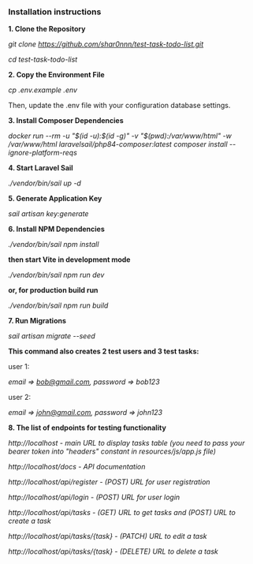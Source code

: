 <h3>Installation instructions</h2>

<b>1. Clone the Repository</b>

<i>git clone https://github.com/shar0nnn/test-task-todo-list.git

cd test-task-todo-list</i>

<b>2. Copy the Environment File</b>

<i>cp .env.example .env</i>

Then, update the .env file with your configuration database settings.

<b>3. Install Composer Dependencies</b>

<i>docker run --rm -u "\$(id -u):\$(id -g)" -v "$(pwd):/var/www/html" -w /var/www/html laravelsail/php84-composer:latest composer install --ignore-platform-reqs</i>

<b>4. Start Laravel Sail</b>

<i>./vendor/bin/sail up -d</i>

<b>5. Generate Application Key</b>

<i>sail artisan key:generate</i>

<b>6. Install NPM Dependencies</b>

<i>./vendor/bin/sail npm install</i>

<b>then start Vite in development mode</b>

<i>./vendor/bin/sail npm run dev</i>

<b>or, for production build run</b>

<i>./vendor/bin/sail npm run build</i>

<b>7. Run Migrations</b>

<i>sail artisan migrate --seed</i>

<b>This command also creates 2 test users and 3 test tasks:</b>

user 1: 

<i>email => bob@gmail.com,
password => bob123</i>

user 2:

<i>email => john@gmail.com,
password => john123</i>

<b>8. The list of endpoints for testing functionality</b>

<i>http://localhost - main URL to display tasks table (you need to pass your bearer token into "headers" constant in resources/js/app.js file)

http://localhost/docs - API documentation

http://localhost/api/register - (POST) URL for user registration

http://localhost/api/login - (POST) URL for user login

http://localhost/api/tasks - (GET) URL to get tasks and (POST) URL to create a task

http://localhost/api/tasks/{task} - (PATCH) URL to edit a task

http://localhost/api/tasks/{task} - (DELETE) URL to delete a task</i>
